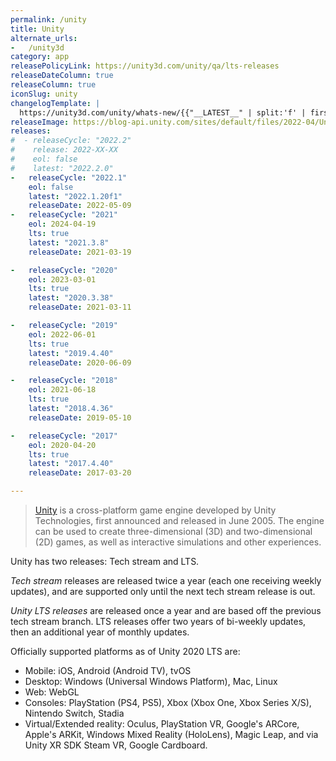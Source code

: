 ```yaml
---
permalink: /unity
title: Unity
alternate_urls:
-   /unity3d
category: app
releasePolicyLink: https://unity3d.com/unity/qa/lts-releases
releaseDateColumn: true
releaseColumn: true
iconSlug: unity
changelogTemplate: |
  https://unity3d.com/unity/whats-new/{{"__LATEST__" | split:'f' | first}}#section-{{"__LATEST__" | remove:'.'}}-release-notes
releaseImage: https://blog-api.unity.com/sites/default/files/2022-04/Unity-2021-LTS-Timeline.jpg
releases:
#  - releaseCycle: "2022.2"
#    release: 2022-XX-XX
#    eol: false
#    latest: "2022.2.0"
-   releaseCycle: "2022.1"
    eol: false
    latest: "2022.1.20f1"
    releaseDate: 2022-05-09
-   releaseCycle: "2021"
    eol: 2024-04-19
    lts: true
    latest: "2021.3.8"
    releaseDate: 2021-03-19

-   releaseCycle: "2020"
    eol: 2023-03-01
    lts: true
    latest: "2020.3.38"
    releaseDate: 2021-03-11

-   releaseCycle: "2019"
    eol: 2022-06-01
    lts: true
    latest: "2019.4.40"
    releaseDate: 2020-06-09

-   releaseCycle: "2018"
    eol: 2021-06-18
    lts: true
    latest: "2018.4.36"
    releaseDate: 2019-05-10

-   releaseCycle: "2017"
    eol: 2020-04-20
    lts: true
    latest: "2017.4.40"
    releaseDate: 2017-03-20

---
```


> [Unity](https://unity.com/) is a cross-platform game engine developed by Unity Technologies, first announced and released in June 2005. The engine can be used to create three-dimensional (3D) and two-dimensional (2D) games, as well as interactive simulations and other experiences.

Unity has two releases: Tech stream and LTS.

*Tech stream* releases are released twice a year (each one receiving weekly updates), and are supported only until the next tech stream release is out.

*Unity LTS releases* are released once a year and are based off the previous tech stream branch. LTS releases offer two years of bi-weekly updates, then an additional year of monthly updates.

Officially supported platforms as of Unity 2020 LTS are:

- Mobile: iOS, Android (Android TV), tvOS
- Desktop: Windows (Universal Windows Platform), Mac, Linux
- Web: WebGL
- Consoles: PlayStation (PS4, PS5), Xbox (Xbox One, Xbox Series X/S), Nintendo Switch, Stadia
- Virtual/Extended reality: Oculus, PlayStation VR, Google's ARCore, Apple's ARKit, Windows Mixed Reality (HoloLens), Magic Leap, and via Unity XR SDK Steam VR, Google Cardboard.
